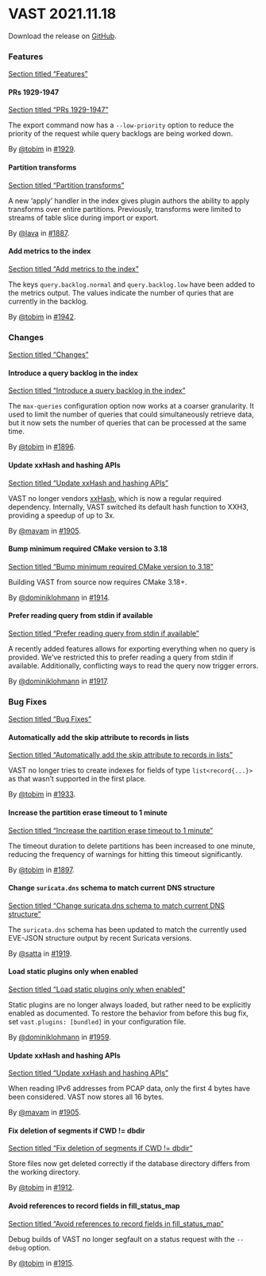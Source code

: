 # VAST 2021.11.18

Download the release on [GitHub](https://github.com/tenzir/tenzir/releases/tag/2021.11.18).

### Features

[Section titled “Features”](#features)

#### PRs 1929-1947

[Section titled “PRs 1929-1947”](#prs-1929-1947)

The export command now has a `--low-priority` option to reduce the priority of the request while query backlogs are being worked down.

By [@tobim](https://github.com/tobim) in [#1929](https://github.com/tenzir/tenzir/pull/1929).

#### Partition transforms

[Section titled “Partition transforms”](#partition-transforms)

A new ‘apply’ handler in the index gives plugin authors the ability to apply transforms over entire partitions. Previously, transforms were limited to streams of table slice during import or export.

By [@lava](https://github.com/lava) in [#1887](https://github.com/tenzir/tenzir/pull/1887).

#### Add metrics to the index

[Section titled “Add metrics to the index”](#add-metrics-to-the-index)

The keys `query.backlog.normal` and `query.backlog.low` have been added to the metrics output. The values indicate the number of quries that are currently in the backlog.

By [@tobim](https://github.com/tobim) in [#1942](https://github.com/tenzir/tenzir/pull/1942).

### Changes

[Section titled “Changes”](#changes)

#### Introduce a query backlog in the index

[Section titled “Introduce a query backlog in the index”](#introduce-a-query-backlog-in-the-index)

The `max-queries` configuration option now works at a coarser granularity. It used to limit the number of queries that could simultaneously retrieve data, but it now sets the number of queries that can be processed at the same time.

By [@tobim](https://github.com/tobim) in [#1896](https://github.com/tenzir/tenzir/pull/1896).

#### Update xxHash and hashing APIs

[Section titled “Update xxHash and hashing APIs”](#update-xxhash-and-hashing-apis)

VAST no longer vendors [xxHash](https://github.com/Cyan4973/xxHash), which is now a regular required dependency. Internally, VAST switched its default hash function to XXH3, providing a speedup of up to 3x.

By [@mavam](https://github.com/mavam) in [#1905](https://github.com/tenzir/tenzir/pull/1905).

#### Bump minimum required CMake version to 3.18

[Section titled “Bump minimum required CMake version to 3.18”](#bump-minimum-required-cmake-version-to-318)

Building VAST from source now requires CMake 3.18+.

By [@dominiklohmann](https://github.com/dominiklohmann) in [#1914](https://github.com/tenzir/tenzir/pull/1914).

#### Prefer reading query from stdin if available

[Section titled “Prefer reading query from stdin if available”](#prefer-reading-query-from-stdin-if-available)

A recently added features allows for exporting everything when no query is provided. We’ve restricted this to prefer reading a query from stdin if available. Additionally, conflicting ways to read the query now trigger errors.

By [@dominiklohmann](https://github.com/dominiklohmann) in [#1917](https://github.com/tenzir/tenzir/pull/1917).

### Bug Fixes

[Section titled “Bug Fixes”](#bug-fixes)

#### Automatically add the skip attribute to records in lists

[Section titled “Automatically add the skip attribute to records in lists”](#automatically-add-the-skip-attribute-to-records-in-lists)

VAST no longer tries to create indexes for fields of type `list<record{...}>` as that wasn’t supported in the first place.

By [@tobim](https://github.com/tobim) in [#1933](https://github.com/tenzir/tenzir/pull/1933).

#### Increase the partition erase timeout to 1 minute

[Section titled “Increase the partition erase timeout to 1 minute”](#increase-the-partition-erase-timeout-to-1-minute)

The timeout duration to delete partitions has been increased to one minute, reducing the frequency of warnings for hitting this timeout significantly.

By [@tobim](https://github.com/tobim) in [#1897](https://github.com/tenzir/tenzir/pull/1897).

#### Change `suricata.dns` schema to match current DNS structure

[Section titled “Change suricata.dns schema to match current DNS structure”](#change-suricatadns-schema-to-match-current-dns-structure)

The `suricata.dns` schema has been updated to match the currently used EVE-JSON structure output by recent Suricata versions.

By [@satta](https://github.com/satta) in [#1919](https://github.com/tenzir/tenzir/pull/1919).

#### Load static plugins only when enabled

[Section titled “Load static plugins only when enabled”](#load-static-plugins-only-when-enabled)

Static plugins are no longer always loaded, but rather need to be explicitly enabled as documented. To restore the behavior from before this bug fix, set `vast.plugins: [bundled]` in your configuration file.

By [@dominiklohmann](https://github.com/dominiklohmann) in [#1959](https://github.com/tenzir/tenzir/pull/1959).

#### Update xxHash and hashing APIs

[Section titled “Update xxHash and hashing APIs”](#update-xxhash-and-hashing-apis-1)

When reading IPv6 addresses from PCAP data, only the first 4 bytes have been considered. VAST now stores all 16 bytes.

By [@mavam](https://github.com/mavam) in [#1905](https://github.com/tenzir/tenzir/pull/1905).

#### Fix deletion of segments if CWD != dbdir

[Section titled “Fix deletion of segments if CWD != dbdir”](#fix-deletion-of-segments-if-cwd--dbdir)

Store files now get deleted correctly if the database directory differs from the working directory.

By [@tobim](https://github.com/tobim) in [#1912](https://github.com/tenzir/tenzir/pull/1912).

#### Avoid references to record fields in fill\_status\_map

[Section titled “Avoid references to record fields in fill\_status\_map”](#avoid-references-to-record-fields-in-fill_status_map)

Debug builds of VAST no longer segfault on a status request with the `--debug` option.

By [@tobim](https://github.com/tobim) in [#1915](https://github.com/tenzir/tenzir/pull/1915).